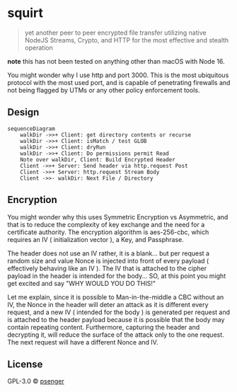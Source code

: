 # squirt

> yet another peer to peer encrypted file transfer utilizing native NodeJS Streams, Crypto, and HTTP for the most
> effective and stealth operation

**note** this has not been tested on anything other than macOS with Node 16.

You might wonder why I use http and port 3000. This is the most ubiquitous protocol with the most used port, and is
capable of penetrating firewalls and not being flagged by UTMs or any other policy enforcement tools.

## Design

```mermaid
sequenceDiagram
    walkDir ->>+ Client: get directory contents or recurse
    walkDir ->>+ Client: isMatch / test GLOB
    walkDir ->>+ Client: dryRun
    walkDir ->>+ Client: Do permissions permit Read
    Note over walkDir, Client: Build Encrypted Header
    Client ->>+ Server: Send header via http.request Post
    Client ->>+ Server: http.request Stream Body
    Client ->>- walkDir: Next File / Directory
```

## Encryption

You might wonder why this uses Symmetric Encryption vs Asymmetric, and that is to reduce the complexity of key exchange
and the need for a certificate authority. The encryption algorithm is aes-256-cbc, which requires an IV ( initialization
vector ), a Key, and Passphrase.

The header does not use an IV rather, it is a blank... but per request a random size and value Nonce is injected into
front of every payload ( effectively behaving like an IV ). The IV that is attached to the cipher payload in the header
is intended for the body... SO, at this point you might get excited and say "WHY WOULD YOU DO THIS!"

Let me explain, since it is possible to Man-in-the-middle a CBC without an IV, the Nonce in the header will deter an
attack as it is different every request, and a new IV ( intended for the body ) is generated per request and is attached
to the header payload because it is possible that the body may contain repeating content. Furthermore, capturing the
header and decrypting it, will reduce the surface of the attack only to the one request. The next request will have a
different Nonce and IV.


<!--START_SECTION:toc-->
<!--END_SECTION:toc-->

<!--START_SECTION:file:../INSTALL.md-->
<!--END_SECTION:file:../INSTALL.md-->

<!--START_SECTION:file:../TUTORIAL.md-->
<!--END_SECTION:file:../TUTORIAL.md-->

<!--START_SECTION:file:../CONTRIBUTING.md-->
<!--END_SECTION:file:../CONTRIBUTING.md-->

## License

<!--START_SECTION:file:../LICENSE-->
<!--END_SECTION:file:../LICENSE-->

GPL-3.0 © [psenger](https://github.com/psenger)
